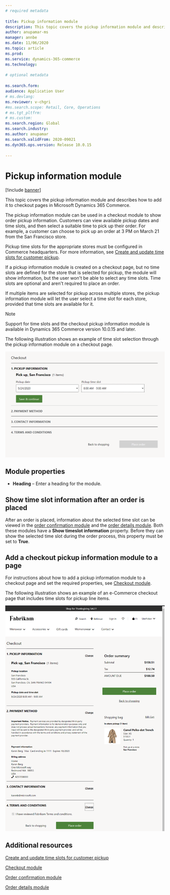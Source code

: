 ```yaml
---
# required metadata

title: Pickup information module
description: This topic covers the pickup information module and describes how to add it to checkout pages in Microsoft Dynamics 365 Commerce.
author: anupamar-ms
manager: annbe
ms.date: 11/06/2020
ms.topic: article
ms.prod: 
ms.service: dynamics-365-commerce
ms.technology: 

# optional metadata

ms.search.form:  
audience: Application User
# ms.devlang: 
ms.reviewer: v-chgri
#ms.search.scope: Retail, Core, Operations
# ms.tgt_pltfrm: 
# ms.custom: 
ms.search.region: Global
ms.search.industry: 
ms.author: anupamar
ms.search.validFrom: 2020-09021
ms.dyn365.ops.version: Release 10.0.15

---
```


# Pickup information module

[!include [banner](includes/banner.md)]

This topic covers the pickup information module and describes how to add it to checkout pages in Microsoft Dynamics 365 Commerce.

The pickup information module can be used in a checkout module to show order pickup information. Customers can view available pickup dates and time slots, and then select a suitable time to pick up their order. For example, a customer can choose to pick up an order at 3 PM on March 21 from the San Francisco store.

Pickup time slots for the appropriate stores must be configured in Commerce headquarters. For more information, see [Create and update time slots for customer pickup](dev-itpro/pickup-timeslots.md).

If a pickup information module is created on a checkout page, but no time slots are defined for the store that is selected for pickup, the module will show information, but the user won't be able to select any time slots. Time slots are optional and aren't required to place an order.

If multiple items are selected for pickup across multiple stores, the pickup information module will let the user select a time slot for each store, provided that time slots are available for it.

> [!NOTE]
> Support for time slots and the checkout pickup information module is available in Dynamics 365 Commerce version 10.0.15 and later.

The following illustration shows an example of time slot selection through the pickup information module on a checkout page.

![Example of a pickup information module on a checkout page](./dev-itpro/media/Curbside_timeslot_eCommerce.PNG)

## Module properties

- **Heading** – Enter a heading for the module.

## Show time slot information after an order is placed

After an order is placed, information about the selected time slot can be viewed in the [order confirmation module](order-confirmation-module.md) and the [order details module](account-management.md#order-details-page). Both these modules have a **Show timeslot information** property. Before they can show the selected time slot during the order process, this property must be set to **True**.

## Add a checkout pickup information module to a page

For instructions about how to add a pickup information module to a checkout page and set the required properties, see [Checkout module](add-checkout-module.md).

The following illustration shows an example of an e-Commerce checkout page that includes time slots for pickup line items.

![Example of an e-Commerce checkout page that includes time slots for pickup line items](./dev-itpro/media/Curbside_timeslot_eCommerce_checkoutsummary.PNG)

## Additional resources

[Create and update time slots for customer pickup](dev-itpro/pickup-timeslots.md)

[Checkout module](add-checkout-module.md)

[Order confirmation module](order-confirmation-module.md)

[Order details module](account-management.md)

